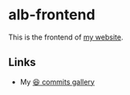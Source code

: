 # alb-frontend

This is the frontend of [my website](http://www.alienlebarge.ch).

## Links

- My [:laughing: commits gallery](http://d.pr/rfpl "Gallery of my lolcommits for this project")
